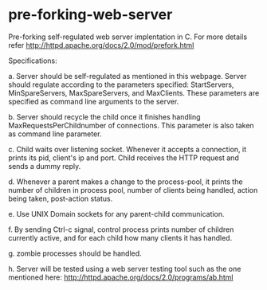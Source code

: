 pre-forking-web-server
======================

Pre-forking self-regulated web server implentation in C. For more details refer http://httpd.apache.org/docs/2.0/mod/prefork.html

Specifications:

  a. Server should be self-regulated as mentioned in this webpage. Server should regulate according to the parameters specified: StartServers, MinSpareServers, MaxSpareServers, and MaxClients. These parameters are specified as command line   arguments to the server.
  
  b. Server  should  recycle  the  child  once  it  finishes  handling MaxRequestsPerChildnumber of connections. This parameter is also taken as command line parameter. 
  
  c. Child waits over listening socket. Whenever it accepts a connection, it prints its pid, client's ip and port. Child receives the HTTP request and sends a dummy reply.
  
  d. Whenever a parent makes a change to the process-pool, it prints the number of children in process pool, number of clients being handled, action being taken, post-action status.
  
  e. Use UNIX Domain sockets for any parent-child communication.
  
  f. By sending Ctrl-c signal, control process prints number of children currently active, and for each child how many clients it has handled.
  
  g. zombie processes should be handled.
  
  h. Server will be tested using a web server testing tool such as the one mentioned here: 
	   http://httpd.apache.org/docs/2.0/programs/ab.html
